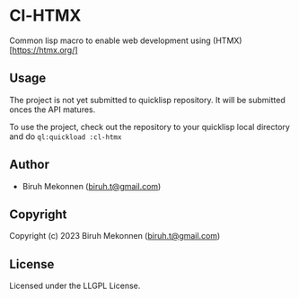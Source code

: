 # Cl-HTMX

Common lisp macro to enable web development using (HTMX)[https://htmx.org/] 

## Usage

The project is not yet submitted to quicklisp repository. It will be submitted onces the API matures.

To use the project, check out the repository to your quicklisp local directory and do
`
ql:quickload :cl-htmx
`

## Author

* Biruh Mekonnen (biruh.t@gmail.com)

## Copyright

Copyright (c) 2023 Biruh Mekonnen (biruh.t@gmail.com)

## License

Licensed under the LLGPL License.
